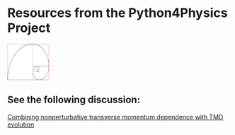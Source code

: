 # Resources from the Python4Physics Project
<img src="images/goldenspiral.png" width="94" height="82">

## See the following discussion:

[Combining nonperturbative transverse momentum dependence with TMD evolution](https://arxiv.org/abs/2205.05750)
